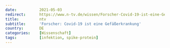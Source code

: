 ```yaml
---
date:          2021-05-03
redirect:      https://www.n-tv.de/wissen/Forscher-Covid-19-ist-eine-Gefaesserkrankung-article22529342.html
title:         ntv
subtitle:      'Forscher: Covid-19 ist eine Gefäßerkrankung'
country:       DE
categories:    [Wissenschaft]
tags:          [infektion, spike-protein]
---
```

